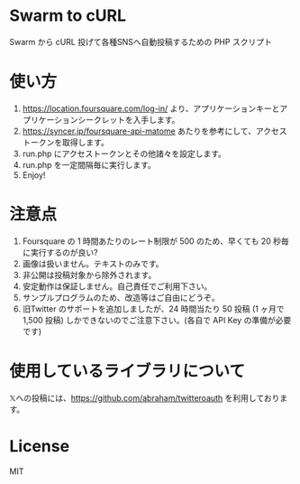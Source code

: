 # Swarm to cURL
Swarm から cURL 投げて各種SNSへ自動投稿するための PHP スクリプト

# 使い方
1. https://location.foursquare.com/log-in/ より、アプリケーションキーとアプリケーションシークレットを入手します。
1. https://syncer.jp/foursquare-api-matome あたりを参考にして、アクセストークンを取得します。
1. run.php にアクセストークンとその他諸々を設定します。
1. run.php を一定間隔毎に実行します。
1. Enjoy!

# 注意点
1. Foursquare の 1 時間あたりのレート制限が 500 のため、早くても 20 秒毎に実行するのが良い?
1. 画像は扱いません。テキストのみです。
1. 非公開は投稿対象から除外されます。
1. 安定動作は保証しません。自己責任でご利用下さい。
1. サンプルプログラムのため、改造等はご自由にどうぞ。
1. 旧Twitter のサポートを追加しましたが、24 時間当たり 50 投稿 (1 ヶ月で 1,500 投稿) しかできないのでご注意下さい。(各自で API Key の準備が必要です)

# 使用しているライブラリについて
𝕏への投稿には、https://github.com/abraham/twitteroauth を利用しております。

# License
MIT
